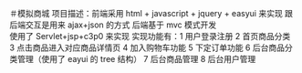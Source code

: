＃模拟商城
项目描述：前端采用 html + javascript + jquery + easyui 来实现 跟后端交互是用来 ajax+json 的方式 
后端基于 mvc 模式开发  
使用了  Servlet+jsp+c3p0 来实现 
实现功能有：1 用户登录注册  2 首页商品分类 3 点击商品进入对应商品详情页 
4 加入购物车功能  5 下定订单功能  6 后台商品分类管理（使用了 eayui 的 tree 结构）
7 后台商品管理  8 后台用户管理 

